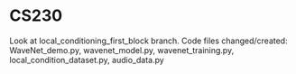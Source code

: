 # CS230
Look at local_conditioning_first_block branch.
Code files changed/created: WaveNet_demo.py, wavenet_model.py, wavenet_training.py, local_condition_dataset.py, audio_data.py

